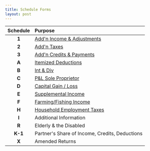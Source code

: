 ```yaml
---
title: Schedule Forms
layout: post
---
```


| Schedule | Purpose |
|:-----:|:--|
|**1**| [Add'n Income & Adjustments](/ea/pdf-2-md/f1040s1--Sch-1-Income-Adjustments-to-Income/) |
|**2**| [Add'n Taxes](/ea/pdf-2-md/f1040s2--Sch-2-Taxes/) |
|**3**| [Add'n Credits & Payments](/ea/pdf-2-md/f1040s3--Sch-3-Credits-Payments/) |
| **A** | [Itemized Deductions](/ea/pdf-2-md/f1040sa--Sch-A-Itemized-Deductions/) |
| **B** | [Int & Div](/ea/pdf-2-md/f1040sb--Sch-B-Interest-Ordinary-Dividends/) |
| **C** | [P&L Sole Proprietor](/ea/pdf-2-md/f1040sc--Sch-C-Profit-From-Business-Sole-Proprietorship/)  |
| **D** | [Capital Gain / Loss](/ea/pdf-2-md/f1040sd-2024--Sch-D-Capital-Gains/) |
| **E** | [Supplemental Income](/ea/pdf-2-md/f1040se--Sch-E-Supplemental-Income/) |
| **F** | [Farming/Fishing Income](/ea/pdf-2-md/f1040sf--Sch-F-Profit-From-Farming/) |
| **H** | [Household Employment Taxes](ea/pdf-2-md/f1040sh--Sch-H-Household-Employment-Taxes/) |
| **I** | Additional Information |
| **R** | Elderly & the Disabled |
| **K-1** | Partner's Share of Income, Credits, Deductions |
| **X** | Amended Returns |
